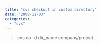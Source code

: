 ```yaml
---
title: "cvs checkout in custom directory"
date: "2008-11-03"
categories: 
  - "cvs"
---
```


> cvs co -d dir\_name company/project

